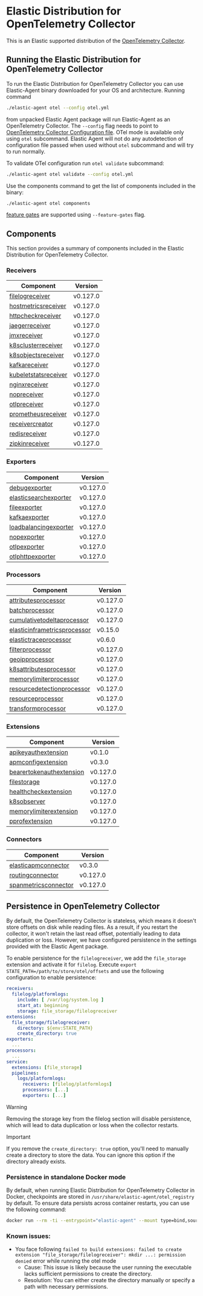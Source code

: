 # Elastic Distribution for OpenTelemetry Collector

This is an Elastic supported distribution of the [OpenTelemetry Collector](https://github.com/open-telemetry/opentelemetry-collector).

## Running the Elastic Distribution for OpenTelemetry Collector

To run the Elastic Distribution for OpenTelemetry Collector you can use Elastic-Agent binary downloaded for your OS and architecture.
Running command

```bash
./elastic-agent otel --config otel.yml
```

from unpacked Elastic Agent package will run Elastic-Agent as an OpenTelemetry Collector. The `--config` flag needs to point to [OpenTelemetry Collector Configuration file](https://opentelemetry.io/docs/collector/configuration/). OTel mode is available only using `otel` subcommand. Elastic Agent will not do any autodetection of configuration file passed when used without `otel` subcommand and will try to run normally.

To validate OTel configuration run `otel validate` subcommand:

```bash
./elastic-agent otel validate --config otel.yml
```

Use the components command to get the list of components included in the binary:

```bash
./elastic-agent otel components
```

[feature gates](https://github.com/open-telemetry/opentelemetry-collector/blob/main/featuregate/README.md#controlling-gates) are supported using `--feature-gates` flag.

## Components

This section provides a summary of components included in the Elastic Distribution for OpenTelemetry Collector.

### Receivers

| Component | Version |
|---|---|
| [filelogreceiver](https://github.com/open-telemetry/opentelemetry-collector-contrib/blob/receiver/filelogreceiver/v0.127.0/receiver/filelogreceiver/README.md) | v0.127.0 |
| [hostmetricsreceiver](https://github.com/open-telemetry/opentelemetry-collector-contrib/blob/receiver/hostmetricsreceiver/v0.127.0/receiver/hostmetricsreceiver/README.md) | v0.127.0 |
| [httpcheckreceiver](https://github.com/open-telemetry/opentelemetry-collector-contrib/blob/receiver/httpcheckreceiver/v0.127.0/receiver/httpcheckreceiver/README.md) | v0.127.0 |
| [jaegerreceiver](https://github.com/open-telemetry/opentelemetry-collector-contrib/blob/receiver/jaegerreceiver/v0.127.0/receiver/jaegerreceiver/README.md) | v0.127.0 |
| [jmxreceiver](https://github.com/open-telemetry/opentelemetry-collector-contrib/blob/receiver/jmxreceiver/v0.127.0/receiver/jmxreceiver/README.md) | v0.127.0 |
| [k8sclusterreceiver](https://github.com/open-telemetry/opentelemetry-collector-contrib/blob/receiver/k8sclusterreceiver/v0.127.0/receiver/k8sclusterreceiver/README.md) | v0.127.0 |
| [k8sobjectsreceiver](https://github.com/open-telemetry/opentelemetry-collector-contrib/blob/receiver/k8sobjectsreceiver/v0.127.0/receiver/k8sobjectsreceiver/README.md) | v0.127.0 |
| [kafkareceiver](https://github.com/open-telemetry/opentelemetry-collector-contrib/blob/receiver/kafkareceiver/v0.127.0/receiver/kafkareceiver/README.md) | v0.127.0 |
| [kubeletstatsreceiver](https://github.com/open-telemetry/opentelemetry-collector-contrib/blob/receiver/kubeletstatsreceiver/v0.127.0/receiver/kubeletstatsreceiver/README.md) | v0.127.0 |
| [nginxreceiver](https://github.com/open-telemetry/opentelemetry-collector-contrib/blob/receiver/nginxreceiver/v0.127.0/receiver/nginxreceiver/README.md) | v0.127.0 |
| [nopreceiver](https://github.com/open-telemetry/opentelemetry-collector/blob/receiver/nopreceiver/v0.127.0/receiver/nopreceiver/README.md) | v0.127.0 |
| [otlpreceiver](https://github.com/open-telemetry/opentelemetry-collector/blob/receiver/otlpreceiver/v0.127.0/receiver/otlpreceiver/README.md) | v0.127.0 |
| [prometheusreceiver](https://github.com/open-telemetry/opentelemetry-collector-contrib/blob/receiver/prometheusreceiver/v0.127.0/receiver/prometheusreceiver/README.md) | v0.127.0 |
| [receivercreator](https://github.com/open-telemetry/opentelemetry-collector-contrib/blob/receiver/receivercreator/v0.127.0/receiver/receivercreator/README.md) | v0.127.0 |
| [redisreceiver](https://github.com/open-telemetry/opentelemetry-collector-contrib/blob/receiver/redisreceiver/v0.127.0/receiver/redisreceiver/README.md) | v0.127.0 |
| [zipkinreceiver](https://github.com/open-telemetry/opentelemetry-collector-contrib/blob/receiver/zipkinreceiver/v0.127.0/receiver/zipkinreceiver/README.md) | v0.127.0 |

### Exporters

| Component | Version |
|---|---|
| [debugexporter](https://github.com/open-telemetry/opentelemetry-collector/blob/exporter/debugexporter/v0.127.0/exporter/debugexporter/README.md) | v0.127.0 |
| [elasticsearchexporter](https://github.com/open-telemetry/opentelemetry-collector-contrib/blob/exporter/elasticsearchexporter/v0.127.0/exporter/elasticsearchexporter/README.md) | v0.127.0 |
| [fileexporter](https://github.com/open-telemetry/opentelemetry-collector-contrib/blob/exporter/fileexporter/v0.127.0/exporter/fileexporter/README.md) | v0.127.0 |
| [kafkaexporter](https://github.com/open-telemetry/opentelemetry-collector-contrib/blob/exporter/kafkaexporter/v0.127.0/exporter/kafkaexporter/README.md) | v0.127.0 |
| [loadbalancingexporter](https://github.com/open-telemetry/opentelemetry-collector-contrib/blob/exporter/loadbalancingexporter/v0.127.0/exporter/loadbalancingexporter/README.md) | v0.127.0 |
| [nopexporter](https://github.com/open-telemetry/opentelemetry-collector/blob/exporter/nopexporter/v0.127.0/exporter/nopexporter/README.md) | v0.127.0 |
| [otlpexporter](https://github.com/open-telemetry/opentelemetry-collector/blob/exporter/otlpexporter/v0.127.0/exporter/otlpexporter/README.md) | v0.127.0 |
| [otlphttpexporter](https://github.com/open-telemetry/opentelemetry-collector/blob/exporter/otlphttpexporter/v0.127.0/exporter/otlphttpexporter/README.md) | v0.127.0 |

### Processors

| Component | Version |
|---|---|
| [attributesprocessor](https://github.com/open-telemetry/opentelemetry-collector-contrib/blob/processor/attributesprocessor/v0.127.0/processor/attributesprocessor/README.md) | v0.127.0 |
| [batchprocessor](https://github.com/open-telemetry/opentelemetry-collector/blob/processor/batchprocessor/v0.127.0/processor/batchprocessor/README.md) | v0.127.0 |
| [cumulativetodeltaprocessor](https://github.com/open-telemetry/opentelemetry-collector-contrib/blob/processor/cumulativetodeltaprocessor/v0.127.0/processor/cumulativetodeltaprocessor/README.md) | v0.127.0 |
| [elasticinframetricsprocessor](https://github.com/elastic/opentelemetry-collector-components/blob/processor/elasticinframetricsprocessor/v0.15.0/processor/elasticinframetricsprocessor/README.md) | v0.15.0 |
| [elastictraceprocessor](https://github.com/elastic/opentelemetry-collector-components/blob/processor/elastictraceprocessor/v0.6.0/processor/elastictraceprocessor/README.md) | v0.6.0 |
| [filterprocessor](https://github.com/open-telemetry/opentelemetry-collector-contrib/blob/processor/filterprocessor/v0.127.0/processor/filterprocessor/README.md) | v0.127.0 |
| [geoipprocessor](https://github.com/open-telemetry/opentelemetry-collector-contrib/blob/processor/geoipprocessor/v0.127.0/processor/geoipprocessor/README.md) | v0.127.0 |
| [k8sattributesprocessor](https://github.com/open-telemetry/opentelemetry-collector-contrib/blob/processor/k8sattributesprocessor/v0.127.0/processor/k8sattributesprocessor/README.md) | v0.127.0 |
| [memorylimiterprocessor](https://github.com/open-telemetry/opentelemetry-collector/blob/processor/memorylimiterprocessor/v0.127.0/processor/memorylimiterprocessor/README.md) | v0.127.0 |
| [resourcedetectionprocessor](https://github.com/open-telemetry/opentelemetry-collector-contrib/blob/processor/resourcedetectionprocessor/v0.127.0/processor/resourcedetectionprocessor/README.md) | v0.127.0 |
| [resourceprocessor](https://github.com/open-telemetry/opentelemetry-collector-contrib/blob/processor/resourceprocessor/v0.127.0/processor/resourceprocessor/README.md) | v0.127.0 |
| [transformprocessor](https://github.com/open-telemetry/opentelemetry-collector-contrib/blob/processor/transformprocessor/v0.127.0/processor/transformprocessor/README.md) | v0.127.0 |

### Extensions

| Component | Version |
|---|---|
| [apikeyauthextension](https://github.com/elastic/opentelemetry-collector-components/blob/extension/apikeyauthextension/v0.1.0/extension/apikeyauthextension/README.md) | v0.1.0 |
| [apmconfigextension](https://github.com/elastic/opentelemetry-collector-components/blob/extension/apmconfigextension/v0.3.0/extension/apmconfigextension/README.md) | v0.3.0 |
| [bearertokenauthextension](https://github.com/open-telemetry/opentelemetry-collector-contrib/blob/extension/bearertokenauthextension/v0.127.0/extension/bearertokenauthextension/README.md) | v0.127.0 |
| [filestorage](https://github.com/open-telemetry/opentelemetry-collector-contrib/blob/extension/storage/filestorage/v0.127.0/extension/storage/filestorage/README.md) | v0.127.0 |
| [healthcheckextension](https://github.com/open-telemetry/opentelemetry-collector-contrib/blob/extension/healthcheckextension/v0.127.0/extension/healthcheckextension/README.md) | v0.127.0 |
| [k8sobserver](https://github.com/open-telemetry/opentelemetry-collector-contrib/blob/extension/observer/k8sobserver/v0.127.0/extension/observer/k8sobserver/README.md) | v0.127.0 |
| [memorylimiterextension](https://github.com/open-telemetry/opentelemetry-collector/blob/extension/memorylimiterextension/v0.127.0/extension/memorylimiterextension/README.md) | v0.127.0 |
| [pprofextension](https://github.com/open-telemetry/opentelemetry-collector-contrib/blob/extension/pprofextension/v0.127.0/extension/pprofextension/README.md) | v0.127.0 |

### Connectors

| Component | Version |
|---|---|
| [elasticapmconnector](https://github.com/elastic/opentelemetry-collector-components/blob/connector/elasticapmconnector/v0.3.0/connector/elasticapmconnector/README.md) | v0.3.0 |
| [routingconnector](https://github.com/open-telemetry/opentelemetry-collector-contrib/blob/connector/routingconnector/v0.127.0/connector/routingconnector/README.md) | v0.127.0 |
| [spanmetricsconnector](https://github.com/open-telemetry/opentelemetry-collector-contrib/blob/connector/spanmetricsconnector/v0.127.0/connector/spanmetricsconnector/README.md) | v0.127.0 |
## Persistence in OpenTelemetry Collector

By default, the OpenTelemetry Collector is stateless, which means it doesn't store offsets on disk while reading files. As a result, if you restart the collector, it won't retain the last read offset, potentially leading to data duplication or loss. However, we have configured persistence in the settings provided with the Elastic Agent package.

To enable persistence for the `filelogreceiver`, we add the `file_storage` extension and activate it for `filelog`.
Execute `export STATE_PATH=/path/to/store/otel/offsets` and use the following configuration to enable persistence:

```yaml
receivers:
  filelog/platformlogs:
    include: [ /var/log/system.log ]
    start_at: beginning
    storage: file_storage/filelogreceiver
extensions:
  file_storage/filelogreceiver:
    directory: ${env:STATE_PATH}
    create_directory: true
exporters:
  ...
processors:
  ...
service:
  extensions: [file_storage]
  pipelines:
    logs/platformlogs:
      receivers: [filelog/platformlogs]
      processors: [...]
      exporters: [...]
```

> [!WARNING]
Removing the storage key from the filelog section will disable persistence, which will lead to data duplication or loss when the collector restarts.

> [!IMPORTANT]
If you remove the `create_directory: true` option, you'll need to manually create a directory to store the data. You can ignore this option if the directory already exists.

### Persistence in standalone Docker mode

By default, when running Elastic Distribution for OpenTelemetry Collector in Docker, checkpoints are stored in `/usr/share/elastic-agent/otel_registry` by default. To ensure data persists across container restarts, you can use the following command:

```bash
docker run --rm -ti --entrypoint="elastic-agent" --mount type=bind,source=/path/on/host,target=/usr/share/elastic-agent/otel_registry  docker.elastic.co/elastic-agent/elastic-agent:8.18.0-SNAPSHOT otel
```

### Known issues:
-  You face following `failed to build extensions: failed to create extension "file_storage/filelogreceiver": mkdir ...: permission denied` error while running the otel mode
	- Cause: This issue is likely because the user running the executable lacks sufficient permissions to create the directory.
	- Resolution: You can either create the directory manually or specify a path with necessary permissions.
